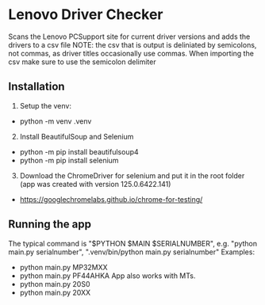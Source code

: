 # Lenovo Driver Checker
Scans the Lenovo PCSupport site for current driver versions and adds the drivers to a csv file
NOTE: the csv that is output is deliniated by semicolons, not commas, as driver titles occasionally use commas. When importing the csv make sure to use the semicolon delimiter
## Installation
1. Setup the venv:
  - python -m venv .venv
2. Install BeautifulSoup and Selenium
  - python -m pip install beautifulsoup4
  - python -m pip install selenium
3. Download the ChromeDriver for selenium and put it in the root folder (app was created with version 125.0.6422.141)
  - https://googlechromelabs.github.io/chrome-for-testing/

## Running the app
The typical command is "$PYTHON $MAIN $SERIALNUMBER", e.g. "python main.py serialnumber", ".venv/bin/python main.py serialnumber"
Examples:
  - python main.py MP32MXX
  - python main.py PF44AHKA
App also works with MTs.
  - python main.py 20S0
  - python main.py 20XX

